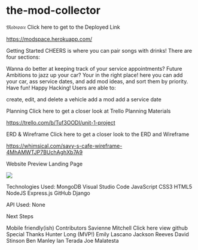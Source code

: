 # the-mod-collector
𝔐𝔬𝔡𝔰𝔭𝔞𝔠𝔢
Click here to get to the Deployed Link  

https://modspace.herokuapp.com/

Getting Started
CHEERS is where you can pair songs with drinks! There are four sections:

Wanna do better at keeping track of your service appointments? Future 
Ambitions to jazz up your car?  Your in the right place! here you can add your car, ass service dates, and add mod ideas, and sort them by priority. Have fun! Happy Hacking!
Users are able to:

create, edit, and delete a vehicle
add a mod
add a service date  

Planning
Click here to get a closer look at Trello Planning Materials  

https://trello.com/b/Tuf3OODI/unit-1-project  

ERD & Wireframe
Click here to get a closer look to the ERD and Wireframe  

https://whimsical.com/savy-s-cafe-wireframe-4MhAMWTJP7BUchAghXb7A9  

Website Preview
Landing Page

 <image src= 'main_app/static/images/Screen Shot 2022-08-12 at 8.59.28 AM.png'/>

Technologies Used:
MongoDB Visual Studio Code JavaScript CSS3 HTML5 NodeJS Express.js GitHub Django

API Used:
None

Next Steps
 
Mobile friendly(ish)
Contributors
Savienne Mitchell Click here view github
Special Thanks
Hunter Long (MVP!)
Emily Lascano
Jackson Reeves
David Stinson
Ben Manley
Ian Terada
Joe Malatesta